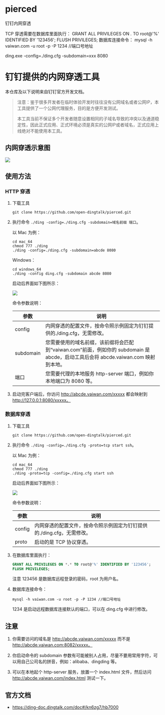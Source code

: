 # pierced
钉钉内网穿透

TCP 穿透需要在数据库里面执行：
GRANT ALL PRIVILEGES ON *.* TO root@'%' IDENTIFIED BY '123456';
FLUSH PRIVILEGES;
数据库连接命令：
mysql -h vaiwan.com -u root -p -P 1234 //端口号地址

ding.exe -config=./ding.cfg -subdomain=xxx 8080

# 钉钉提供的内网穿透工具

本仓库及以下说明来自钉钉官方开发文档。

> 注意：鉴于很多开发者在临时体验开发时往往没有公网域名或者公网IP，本工具提供了一个公网代理服务，目的是方便开发测试。
> 
> 本工具当前不保证多个开发者随意设置相同的子域名导致的冲突以及通道稳定性，因此正式应用、正式环境必须是真实的公网IP或者域名，正式应用上线绝对不能使用本工具。
## 内网穿透示意图

![](./assets/tunnel.png)

## 使用方法

### HTTP 穿透

1. 下载工具

    ```
    git clone https://github.com/open-dingtalk/pierced.git
    ```

2. 执行命令 `./ding -config=./ding.cfg -subdomain=域名前缀 端口`。

    以 Mac 为例：

    ```
    cd mac_64
    chmod 777 ./ding
    ./ding -config=./ding.cfg -subdomain=abcde 8080
    ```

    Windows：

    ```
    cd windows_64
    ./ding -config ding.cfg -subdomain abcde 8080
    ```

    启动后界面如下图所示：

    ![](./assets/http-mac.png)

    命令参数说明：

    | 参数      | 说明                                                                                                                              |
    |-----------|-----------------------------------------------------------------------------------------------------------------------------------|
    | config    | 内网穿透的配置文件，按命令照示例固定为钉钉提供的./ding.cfg，无需修改。                                                            |
    | subdomain | 您需要使用的域名前缀，该前缀将会匹配到“vaiwan.com”前面，例如你的 subdomain 是 abcde，启动工具后会将 abcde.vaiwan.com 映射到本地。 |
    | 端口      | 您需要代理的本地服务 http-server 端口，例如你本地端口为 8080 等。                                                                 |

3. 启动完客户端后，你访问 http://abcde.vaiwan.com/xxxxx 都会映射到 http://127.0.0.1:8080/xxxxx。

### 数据库穿透

1. 下载工具

    ```
    git clone https://github.com/open-dingtalk/pierced.git
    ```

2. 执行命令 `./ding -config=./ding.cfg -proto=tcp start ssh`。

    以 Mac 为例：

    ```
    cd mac_64
    chmod 777 ./ding
    ./ding -proto=tcp -config=./ding.cfg start ssh
    ```

    启动后界面如下图所示：

    ![](./assets/db-mac.png)

    命令参数说明：

    | 参数   | 说明                                                                   |
    |--------|------------------------------------------------------------------------|
    | config | 内网穿透的配置文件，按命令照示例固定为钉钉提供的./ding.cfg，无需修改。 |
    | proto  | 启动的是 TCP 协议穿透。                                                |

3. 在数据库里面执行：

    ```sql
    GRANT ALL PRIVILEGES ON *.* TO root@'%' IDENTIFIED BY '123456';
    FLUSH PRIVILEGES;
    ```

    注意 123456 是数据库远程登录的密码，root 为用户名。

4. 数据库连接命令：

    ```
    mysql -h vaiwan.com -u root -p -P 1234 //端口号地址
    ```

    1234 是启动远程数据库连接默认的端口，可以在 ding.cfg 中进行修改。

## 注意

1. 你需要访问的域名是 http://abcde.vaiwan.com/xxxxx 而不是 http://abcde.vaiwan.com:8082/xxxxx。

2. 你启动命令的 subdomain 参数有可能被别人占用，尽量不要用常用字符，可以用自己公司名的拼音，例如：alibaba、dingding 等。

3. 可以在本地起个 http-server 服务，放置一个 index.html 文件，然后访问 http://abcde.vaiwan.com/index.html 测试一下。

## 官方文档

- <https://ding-doc.dingtalk.com/doc#/kn6zg7/hb7000>
